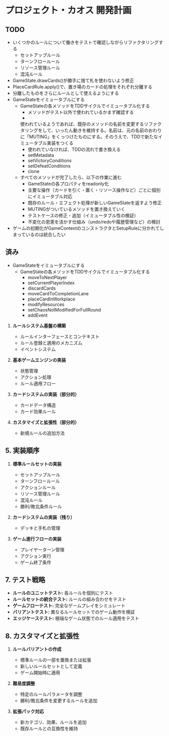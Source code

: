 # プロジェクト・カオス 開発計画

## TODO

- いくつかのルールについて働きをテストで確認しながらリファクタリングする
    - セットアップルール
    - ターンフロールール
    - リソース管理ルール
    - 混沌ルール
- GameState.drawCards()が勝手に捨て札を使わないよう修正
- PlaceCardRule.apply()で、置き場のカードの処理をそれぞれ分離する
- 分離したものをさらにルールとして使えるようにする
- GameStateをイミュータブルにする
    - GameStateの各メソッドをTDDサイクルでイミュータブル化する
        - メソッドがテスト以外で使われているかまず確認する
        -
      使われているようであれば、既存のメソッドの名前を変更するリファクタリングをして、いったん動きを維持する。名前は、元の名前のおわりに「MUTING」をくっつけたものにする。そのうえで、TDDで新たなイミュータブル実装をつくる
        - 使われていなければ、TDDの流れで書き換える
        - setMetadata
        - setVictoryConditions
        - setDefeatConditions
        - clone
    - すべてのメソッドが完了したら、以下の作業に進む
        - GameStateの各プロパティをreadonly化
        - 主要な操作（カードを引く・置く・リソース操作など）ごとに個別にイミュータブル対応
        - 既存のルール・エフェクト処理が新しいGameStateを返すよう修正
        - MUTINGがついているメソッドを置き換えていく
        - テストケースの修正・追加（イミュータブル性の検証）
        - 不変化の恩恵を活かす仕組み（undo/redoや履歴管理など）の検討
- ゲームの初期化がGameContextのコンストラクタとSetupRuleに分かれてしまっているのは統合したい

## 済み

- GameStateをイミュータブルにする
    - GameStateの各メソッドをTDDサイクルでイミュータブル化する
        - moveToNextPlayer
        - setCurrentPlayerIndex
        - discardCards
        - moveCardToCompletionLane
        - placeCardInWorkplace
        - modifyResources
        - setChaosNotModifiedForFullRound
      - addEvent

1. **ルールシステム基盤の構築**
    - ルールインターフェースとコンテキスト
    - ルール登録と適用のメカニズム
    - イベントシステム

2. **基本ゲームエンジンの実装**
    - 状態管理
    - アクション処理
    - ルール適用フロー

3. **カードシステムの実装（部分的）**
    - カードデータ構造
    - カード効果ルール

4. **カスタマイズと拡張性（部分的）**
    - 新規ルールの追加方法

## 5. 実装順序

1. **標準ルールセットの実装**
    - セットアップルール
    - ターンフロールール
    - アクションルール
    - リソース管理ルール
    - 混沌ルール
    - 勝利/敗北条件ルール

2. **カードシステムの実装（残り）**
    - デッキと手札の管理

3. **ゲーム進行フローの実装**
    - プレイヤーターン管理
    - アクション実行
    - ゲーム終了条件

## 7. テスト戦略

- **ルールのユニットテスト:** 各ルールを個別にテスト
- **ルールセットの統合テスト:** ルールの組み合わせをテスト
- **ゲームフローテスト:** 完全なゲームプレイをシミュレート
- **バリアントテスト:** 異なるルールセットでのゲーム動作を検証
- **エッジケーステスト:** 極端なゲーム状態でのルール適用をテスト

## 8. カスタマイズと拡張性

1. **ルールバリアントの作成**
    - 標準ルールの一部を置換または拡張
    - 新しいルールセットとして定義
    - ゲーム開始時に適用

2. **難易度調整**
    - 特定のルールパラメータを調整
    - 勝利/敗北条件を変更するルールを追加

3. **拡張パック対応**
    - 新カテゴリ、効果、ルールを追加
    - 既存ルールとの互換性を維持
